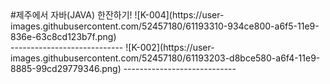 <div>#제주에서 자바(JAVA) 한잔하기! ![K-004](https://user-images.githubusercontent.com/52457180/61193310-934ce800-a6f5-11e9-836e-63c8cd123b7f.png) </div>
---------------------------- 
![K-002](https://user-images.githubusercontent.com/52457180/61193203-d8bce580-a6f4-11e9-8885-99cd29779346.png)
----------------------------
